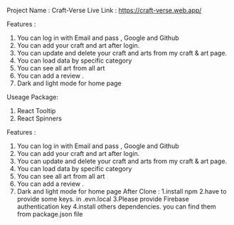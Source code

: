 Project Name : Craft-Verse
Live Link : https://craft-verse.web.app/

Features :
1. You can log in with Email and pass , Google and Github
2. You can add your craft and art after login. 
3. You can update and delete your craft and arts from my craft & art page.
4. You can load data by specific category
5. You can see all art from all art
6. You can add a review .
7. Dark and light mode for home page
   
Useage Package: 
1. React Tooltip
2. React Spinners



Features :
1. You can log in with Email and pass , Google and Github
2. You can add your craft and art after login. 
3. You can update and delete your craft and arts from my craft & art page.
4. You can load data by specific category
5. You can see all art from all art
6. You can add a review .
7. Dark and light mode for home page
After Clone :
1.install npm
2.have to provide some keys. in .evn.local
3.Please provide Firebase authentication key
4.install others dependencies. you can find them from package.json file

